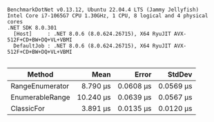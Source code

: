 ```

BenchmarkDotNet v0.13.12, Ubuntu 22.04.4 LTS (Jammy Jellyfish)
Intel Core i7-1065G7 CPU 1.30GHz, 1 CPU, 8 logical and 4 physical cores
.NET SDK 8.0.301
  [Host]     : .NET 8.0.6 (8.0.624.26715), X64 RyuJIT AVX-512F+CD+BW+DQ+VL+VBMI
  DefaultJob : .NET 8.0.6 (8.0.624.26715), X64 RyuJIT AVX-512F+CD+BW+DQ+VL+VBMI


```
| Method          | Mean      | Error     | StdDev    |
|---------------- |----------:|----------:|----------:|
| RangeEnumerator |  8.790 μs | 0.0608 μs | 0.0569 μs |
| EnumerableRange | 10.240 μs | 0.0639 μs | 0.0567 μs |
| ClassicFor      |  3.891 μs | 0.0135 μs | 0.0120 μs |
